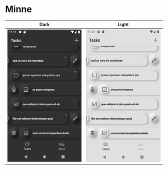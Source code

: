 # Minne
<table>
  <thead>
    <tr>
      <th>Dark</th>
      <th>Light</th>
    </tr>
  </thead>
  <tbody>
    <tr>
      <td><img src="Screens/1.png" width="600" /></td>
      <td><img src="Screens/2.png" width="600" /></td>
    </tr>
  </tbody>
